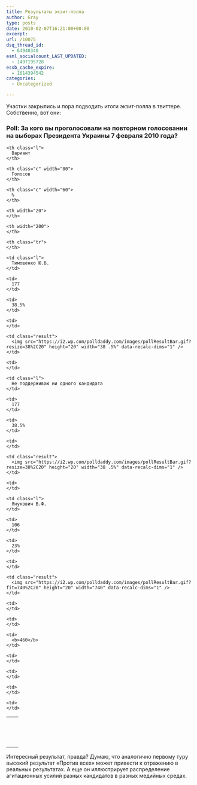 ```yaml
---
title: Результаты экзит-полла
author: Gray
type: posts
date: 2010-02-07T16:21:00+00:00
excerpt:
url: /10075
dsq_thread_id:
  - 64940340
esml_socialcount_LAST_UPDATED:
  - 1497195728
essb_cache_expire:
  - 1614394542
categories:
  - Uncategorized

---
```








Участки закрылись и пора подводить итоги экзит-полла в твиттере. Собственно, вот они:

### Poll: За кого вы проголосовали на повторном голосовании на выборах Президента Украины 7 февраля 2010 года?

<table class="cTable">
  <tr>
    <th class="tlalt">
    </th>
    
    <th class="l">
      Вариант
    </th>
    
    <th class="c" width="80">
      Голосов
    </th>
    
    <th class="c" width="60">
      %
    </th>
    
    <th width="20">
    </th>
    
    <th width="200">
    </th>
    
    <th class="tr">
    </th>
  </tr>
  
  <tr>
    <td>
      <img src="https://i2.wp.com/polldaddy.com/images/c1.gif?resize=16%2C16" width="16" height="16" data-recalc-dims="1" />
    </td>
    
    <td class="l">
      Тимошенко Ю.В.
    </td>
    
    <td>
      177
    </td>
    
    <td>
      38.5%
    </td>
    
    <td>
    </td>
    
    <td class="result">
      <img src="https://i2.wp.com/polldaddy.com/images/pollResultBar.gif?resize=38%2C20" height="20" width="38 .5%" data-recalc-dims="1" />
    </td>
    
    <td>
    </td>
  </tr>
  
  <tr>
    <td>
      <img src="/images/c2.gif" width="16" height="16" />
    </td>
    
    <td class="l">
      Не поддерживаю ни одного кандидата
    </td>
    
    <td>
      177
    </td>
    
    <td>
      38.5%
    </td>
    
    <td>
    </td>
    
    <td class="result">
      <img src="https://i2.wp.com/polldaddy.com/images/pollResultBar.gif?resize=38%2C20" height="20" width="38 .5%" data-recalc-dims="1" />
    </td>
    
    <td>
    </td>
  </tr>
  
  <tr>
    <td>
      <img src="https://i0.wp.com/polldaddy.com/images/c3.gif?resize=16%2C16" width="16" height="16" data-recalc-dims="1" />
    </td>
    
    <td class="l">
      Янукович В.Ф.
    </td>
    
    <td>
      106
    </td>
    
    <td>
      23%
    </td>
    
    <td>
    </td>
    
    <td class="result">
      <img src="https://i2.wp.com/polldaddy.com/images/pollResultBar.gif?fit=740%2C20" height="20" width="740" data-recalc-dims="1" />
    </td>
    
    <td>
    </td>
  </tr>
  
  <tr>
    <td>
    </td>
    
    <td>
    </td>
    
    <td>
      <b>460</b>
    </td>
    
    <td>
    </td>
    
    <td>
    </td>
    
    <td>
    </td>
    
    <td>
    </td>
  </tr>
</table>

Интересный результат, правда? Думаю, что аналогично первому туру высокий результат &#171;Против всех&#187; может привести к отражению в реальных результатах. А еще он иллюстрирует распределение агитационных усилий разных кандидатов в разных медийных средах.